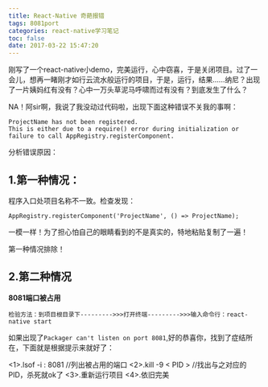 ```yaml
---
title: React-Native 奇葩报错
tags: 8081port
categories: react-native学习笔记
toc: false
date: 2017-03-22 15:47:20
---
```

刚写了一个react-native小demo，完美运行，心中窃喜，于是关闭项目。过了一会儿，想再一睹刚才如行云流水般运行的项目，于是，运行，结果......纳尼？出现了一片姨妈红有没有？心中一万头草泥马呼啸而过有没有？到底发生了什么？
<!--more-->

NA！阿sir啊，我说了我没动过代码啦，出现下面这种错误不关我的事啊：
```
ProjectName has not been registered. 
This is either due to a require() error during initialization or failure to call AppRegistry.registerComponent.
```

分析错误原因：


## **1.第一种情况：**

程序入口处项目名称不一致。检查发现：

```
AppRegistry.registerComponent('ProjectName', () => ProjectName);

```

一模一样！为了担心怕自己的眼睛看到的不是真实的，特地粘贴复制了一遍！

第一种情况排除！

## **2.第二种情况**

**8081端口被占用**

`检验方法：到项目根目录下--------->>>打开终端--------->>>输入命令行：react-native start`

如果出现了`Packager can't listen on port 8081`,好的恭喜你，找到了症结所在，下面就是根据提示来就好了：

<1>.lsof -i : 8081 //列出被占用的端口
<2>.kill -9 < PID >  //找出与之对应的PID，杀死就ok了
<3>.重新运行项目
<4>.依旧完美

